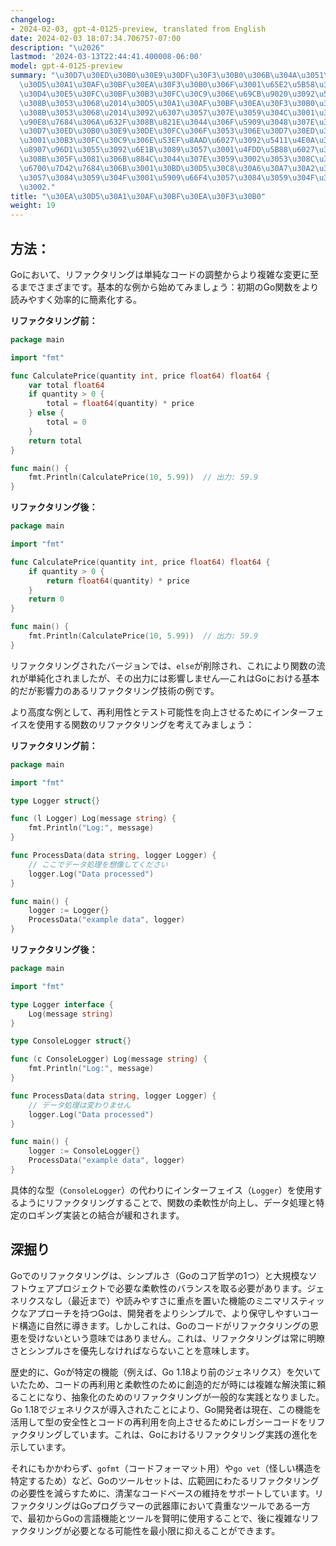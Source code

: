 ```yaml
---
changelog:
- 2024-02-03, gpt-4-0125-preview, translated from English
date: 2024-02-03 18:07:34.706757-07:00
description: "\u2026"
lastmod: '2024-03-13T22:44:41.400008-06:00'
model: gpt-4-0125-preview
summary: "\u30D7\u30ED\u30B0\u30E9\u30DF\u30F3\u30B0\u306B\u304A\u3051\u308B\u30EA\
  \u30D5\u30A1\u30AF\u30BF\u30EA\u30F3\u30B0\u306F\u3001\u65E2\u5B58\u306E\u30B3\u30F3\
  \u30D4\u30E5\u30FC\u30BF\u30B3\u30FC\u30C9\u306E\u69CB\u9020\u3092\u5909\u66F4\u3059\
  \u308B\u3053\u3068\u2014\u30D5\u30A1\u30AF\u30BF\u30EA\u30F3\u30B0\u3092\u5909\u3048\
  \u308B\u3053\u3068\u2014\u3092\u6307\u3057\u307E\u3059\u304C\u3001\u305D\u306E\u5916\
  \u90E8\u7684\u306A\u632F\u308B\u821E\u3044\u306F\u5909\u3048\u307E\u305B\u3093\u3002\
  \u30D7\u30ED\u30B0\u30E9\u30DE\u30FC\u306F\u3053\u306E\u30D7\u30ED\u30BB\u30B9\u3092\
  \u3001\u30B3\u30FC\u30C9\u306E\u53EF\u8AAD\u6027\u3092\u5411\u4E0A\u3055\u305B\u3001\
  \u8907\u96D1\u3055\u3092\u6E1B\u3089\u3057\u3001\u4FDD\u5B88\u6027\u3092\u9AD8\u3081\
  \u308B\u305F\u3081\u306B\u884C\u3044\u307E\u3059\u3002\u3053\u308C\u306B\u3088\u308A\
  \u6700\u7D42\u7684\u306B\u3001\u30BD\u30D5\u30C8\u30A6\u30A7\u30A2\u3092\u7406\u89E3\
  \u3057\u3084\u3059\u304F\u3001\u5909\u66F4\u3057\u3084\u3059\u304F\u3057\u307E\u3059\
  \u3002."
title: "\u30EA\u30D5\u30A1\u30AF\u30BF\u30EA\u30F3\u30B0"
weight: 19
---
```


## 方法：
Goにおいて、リファクタリングは単純なコードの調整からより複雑な変更に至るまでさまざまです。基本的な例から始めてみましょう：初期のGo関数をより読みやすく効率的に簡素化する。

**リファクタリング前：**

```go
package main

import "fmt"

func CalculatePrice(quantity int, price float64) float64 {
    var total float64
    if quantity > 0 {
        total = float64(quantity) * price
    } else {
        total = 0
    }
    return total
}

func main() {
    fmt.Println(CalculatePrice(10, 5.99))  // 出力: 59.9
}
```

**リファクタリング後：**

```go
package main

import "fmt"

func CalculatePrice(quantity int, price float64) float64 {
    if quantity > 0 {
        return float64(quantity) * price
    }
    return 0
}

func main() {
    fmt.Println(CalculatePrice(10, 5.99))  // 出力: 59.9
}
```

リファクタリングされたバージョンでは、`else`が削除され、これにより関数の流れが単純化されましたが、その出力には影響しません—これはGoにおける基本的だが影響力のあるリファクタリング技術の例です。

より高度な例として、再利用性とテスト可能性を向上させるためにインターフェイスを使用する関数のリファクタリングを考えてみましょう：

**リファクタリング前：**

```go
package main

import "fmt"

type Logger struct{}

func (l Logger) Log(message string) {
    fmt.Println("Log:", message)
}

func ProcessData(data string, logger Logger) {
    // ここでデータ処理を想像してください
    logger.Log("Data processed")
}

func main() {
    logger := Logger{}
    ProcessData("example data", logger)
}
```

**リファクタリング後：**

```go
package main

import "fmt"

type Logger interface {
    Log(message string)
}

type ConsoleLogger struct{}

func (c ConsoleLogger) Log(message string) {
    fmt.Println("Log:", message)
}

func ProcessData(data string, logger Logger) {
    // データ処理は変わりません
    logger.Log("Data processed")
}

func main() {
    logger := ConsoleLogger{}
    ProcessData("example data", logger)
}
```

具体的な型（`ConsoleLogger`）の代わりにインターフェイス（`Logger`）を使用するようにリファクタリングすることで、関数の柔軟性が向上し、データ処理と特定のロギング実装との結合が緩和されます。

## 深掘り
Goでのリファクタリングは、シンプルさ（Goのコア哲学の1つ）と大規模なソフトウェアプロジェクトで必要な柔軟性のバランスを取る必要があります。ジェネリクスなし（最近まで）や読みやすさに重点を置いた機能のミニマリスティックなアプローチを持つGoは、開発者をよりシンプルで、より保守しやすいコード構造に自然に導きます。しかしこれは、Goのコードがリファクタリングの恩恵を受けないという意味ではありません。これは、リファクタリングは常に明瞭さとシンプルさを優先しなければならないことを意味します。

歴史的に、Goが特定の機能（例えば、Go 1.18より前のジェネリクス）を欠いていたため、コードの再利用と柔軟性のために創造的だが時には複雑な解決策に頼ることになり、抽象化のためのリファクタリングが一般的な実践となりました。Go 1.18でジェネリクスが導入されたことにより、Go開発者は現在、この機能を活用して型の安全性とコードの再利用を向上させるためにレガシーコードをリファクタリングしています。これは、Goにおけるリファクタリング実践の進化を示しています。

それにもかかわらず、`gofmt`（コードフォーマット用）や`go vet`（怪しい構造を特定するため）など、Goのツールセットは、広範囲にわたるリファクタリングの必要性を減らすために、清潔なコードベースの維持をサポートしています。リファクタリングはGoプログラマーの武器庫において貴重なツールである一方で、最初からGoの言語機能とツールを賢明に使用することで、後に複雑なリファクタリングが必要となる可能性を最小限に抑えることができます。
